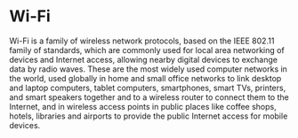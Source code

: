 # Wi-Fi
Wi-Fi is a family of wireless network protocols, based on the IEEE 802.11 family of standards, which are commonly used for local area networking of devices and Internet access, allowing nearby digital devices to exchange data by radio waves. These are the most widely used computer networks in the world, used globally in home and small office networks to link desktop and laptop computers, tablet computers, smartphones, smart TVs, printers, and smart speakers together and to a wireless router to connect them to the Internet, and in wireless access points in public places like coffee shops, hotels, libraries and airports to provide the public Internet access for mobile devices.
